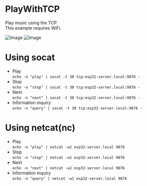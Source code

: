 # PlayWithTCP

Play music using the TCP.   
This example requires WiFi.   

![Image](https://github.com/user-attachments/assets/ea42bf90-4550-43e1-9476-f9481ee1b839)
![Image](https://github.com/user-attachments/assets/4667d9f0-571b-43c9-b949-9965ece69136)

# Using socat
- Play   
```echo -n "play" | socat -t 30 tcp:esp32-server.local:9876 -```   
- Stop   
```echo -n "stop" | socat -t 30 tcp:esp32-server.local:9876 -```   
- Next   
```echo -n "next" | socat -t 30 tcp:esp32-server.local:9876 -```   
- Information inquiry   
```echo -n "query" | socat -t 30 tcp:esp32-server.local:9876 -```   

# Using netcat(nc)
- Play   
```echo -n "play" | netcat -w1 esp32-server.local 9876```   
- Stop   
```echo -n "stop" | netcat -w1 esp32-server.local 9876```   
- Next   
```echo -n "next" | netcat -w1 esp32-server.local 9876```   
- Information inquiry   
```echo -n "query" | netcat -w1 esp32-server.local 9876```   


